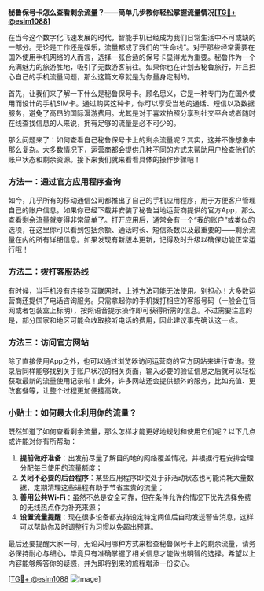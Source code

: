**秘鲁保号卡怎么查看剩余流量？——简单几步教你轻松掌握流量情况[[TG💪+ @esim1088](https://t.me/s/esim1088)]**

在当今这个数字化飞速发展的时代，智能手机已经成为我们日常生活中不可或缺的一部分。无论是工作还是娱乐，流量都成了我们的“生命线”。对于那些经常需要在国外使用手机网络的人而言，选择一张合适的保号卡显得尤为重要。秘鲁作为一个充满魅力的旅游胜地，吸引了无数游客前往。如果你也在计划去秘鲁旅行，并且担心自己的手机流量问题，那么这篇文章就是为你量身定制的。

首先，让我们来了解一下什么是秘鲁保号卡。顾名思义，它是一种专门为在国外使用而设计的手机SIM卡。通过购买这种卡，你可以享受当地的通话、短信以及数据服务，避免了高昂的国际漫游费用。尤其是对于喜欢拍照分享到社交平台或者随时在线查找信息的人来说，拥有足够的流量是必不可少的。

那么问题来了：如何查看自己秘鲁保号卡上的剩余流量呢？其实，这并不像想象中那么复杂。大多数情况下，运营商都会提供几种不同的方式来帮助用户检查他们的账户状态和剩余资源。接下来我们就来看看具体的操作步骤吧！

### 方法一：通过官方应用程序查询

如今，几乎所有的移动通信公司都推出了自己的手机应用程序，用于方便客户管理自己的账户信息。如果你已经下载并安装了秘鲁当地运营商提供的官方App，那么查看剩余流量就变得非常简单了。打开应用后，通常会有一个“我的账户”或类似的选项，在这里你可以看到包括余额、通话时长、短信条数以及最重要的——剩余流量在内的所有详细信息。如果发现有新版本更新，记得及时升级以确保功能正常运行哦！

### 方法二：拨打客服热线

有时候，当手机没有连接到互联网时，上述方法可能无法使用。别担心！大多数运营商还提供了电话咨询服务。只需拿起你的手机拨打相应的客服号码（一般会在官网或者包装盒上标明），按照语音提示操作即可获得所需的信息。不过需要注意的是，部分国家和地区可能会收取接听电话的费用，因此建议事先确认这一点。

### 方法三：访问官方网站

除了直接使用App之外，也可以通过浏览器访问运营商的官方网站来进行查询。登录后同样能够找到关于账户状况的相关页面，输入必要的验证信息之后就可以轻松获取最新的流量使用记录啦！此外，许多网站还会提供额外的服务，比如充值、更改套餐等，让整个过程更加便捷高效。

### 小贴士：如何最大化利用你的流量？

既然知道了如何查看剩余流量，那么怎样才能更好地规划和使用它们呢？以下几点或许能对你有所帮助：

1. **提前做好准备**：出发前尽量了解目的地的网络覆盖情况，并根据行程安排合理分配每日使用的流量额度；
2. **关闭不必要的后台程序**：某些应用程序即使处于非活动状态也可能消耗大量数据，定期清理这些进程有助于节省宝贵的流量；
3. **善用公共Wi-Fi**：虽然不总是安全可靠，但在条件允许的情况下优先选择免费的无线热点作为补充来源；
4. **设置流量提醒**：现在很多设备都支持设定特定阈值后自动发送警告消息，这样可以帮助你及时调整行为习惯以免超出预算。

最后还要提醒大家一句，无论采用哪种方式来检查秘鲁保号卡上的剩余流量，请务必保持耐心与细心，毕竟只有准确掌握了相关信息才能做出明智的选择。希望以上内容能够解答你的疑惑，并为即将到来的旅程增添一份安心。

[[TG💪+ @esim1088](https://t.me/s/esim1088) ![Image](https://i.postimg.cc/4NQfJmqS/Snipaste-2025-05-13-00-14-12.png)]